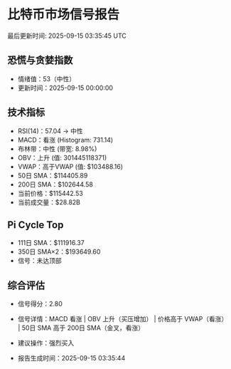 # 比特币市场信号报告

最后更新时间: 2025-09-15 03:35:45 UTC

## 恐慌与贪婪指数
- 情绪值：53（中性）
- 更新时间：2025-09-15 00:00:00

## 技术指标
- RSI(14)：57.04 → 中性
- MACD：看涨 (Histogram: 731.14)
- 布林带：中性 (带宽: 8.98%)
- OBV：上升 (值: 301445118371)
- VWAP：高于VWAP (值: $103488.16)
- 50日 SMA：$114405.89
- 200日 SMA：$102644.58
- 当前价格：$115442.53
- 当前成交量：$28.82B

## Pi Cycle Top
- 111日 SMA：$111916.37
- 350日 SMA×2：$193649.60
- 信号：未达顶部

## 综合评估
- 信号得分：2.80
- 信号详情：MACD 看涨 | OBV 上升（买压增加） | 价格高于 VWAP（看涨） | 50日 SMA 高于 200日 SMA（金叉，看涨）
- 建议操作：强烈买入

- 报告生成时间：2025-09-15 03:35:44
